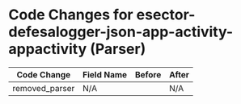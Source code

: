 # Code Changes for esector-defesalogger-json-app-activity-appactivity (Parser)

| Code Change | Field Name | Before | After |
|-------------|------------|--------|-------|
| removed_parser | N/A |  | N/A |